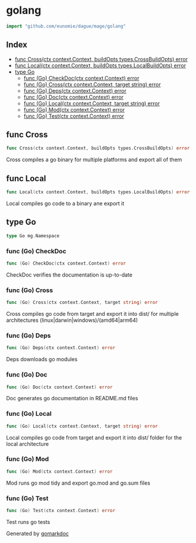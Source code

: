 <!-- gomarkdoc:embed:start -->

<!-- Code generated by gomarkdoc. DO NOT EDIT -->

# golang

```go
import "github.com/eunomie/dague/mage/golang"
```

## Index

- [func Cross(ctx context.Context, buildOpts types.CrossBuildOpts) error](<#func-cross>)
- [func Local(ctx context.Context, buildOpts types.LocalBuildOpts) error](<#func-local>)
- [type Go](<#type-go>)
  - [func (Go) CheckDoc(ctx context.Context) error](<#func-go-checkdoc>)
  - [func (Go) Cross(ctx context.Context, target string) error](<#func-go-cross>)
  - [func (Go) Deps(ctx context.Context) error](<#func-go-deps>)
  - [func (Go) Doc(ctx context.Context) error](<#func-go-doc>)
  - [func (Go) Local(ctx context.Context, target string) error](<#func-go-local>)
  - [func (Go) Mod(ctx context.Context) error](<#func-go-mod>)
  - [func (Go) Test(ctx context.Context) error](<#func-go-test>)


## func Cross

```go
func Cross(ctx context.Context, buildOpts types.CrossBuildOpts) error
```

Cross compiles a go binary for multiple platforms and export all of them

## func Local

```go
func Local(ctx context.Context, buildOpts types.LocalBuildOpts) error
```

Local compiles go code to a binary ane export it

## type Go

```go
type Go mg.Namespace
```

### func \(Go\) CheckDoc

```go
func (Go) CheckDoc(ctx context.Context) error
```

CheckDoc verifies the documentation is up\-to\-date

### func \(Go\) Cross

```go
func (Go) Cross(ctx context.Context, target string) error
```

Cross compiles go code from target and export it into dist/ for multiple architectures \(linux|darwin|windows\)/\(amd64|arm64\)

### func \(Go\) Deps

```go
func (Go) Deps(ctx context.Context) error
```

Deps downloads go modules

### func \(Go\) Doc

```go
func (Go) Doc(ctx context.Context) error
```

Doc generates go documentation in README.md files

### func \(Go\) Local

```go
func (Go) Local(ctx context.Context, target string) error
```

Local compiles go code from target and export it into dist/ folder for the local architecture

### func \(Go\) Mod

```go
func (Go) Mod(ctx context.Context) error
```

Mod runs go mod tidy and export go.mod and go.sum files

### func \(Go\) Test

```go
func (Go) Test(ctx context.Context) error
```

Test runs go tests



Generated by [gomarkdoc](<https://github.com/princjef/gomarkdoc>)


<!-- gomarkdoc:embed:end -->